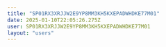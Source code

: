 ```yaml
---
title: "SP01RX3XRJJW2E9YP8MM3KH5KXEPADWHDKE77M01"
date: 2025-01-10T22:05:26.275Z
user: SP01RX3XRJJW2E9YP8MM3KH5KXEPADWHDKE77M01
layout: "users"
---
```

    